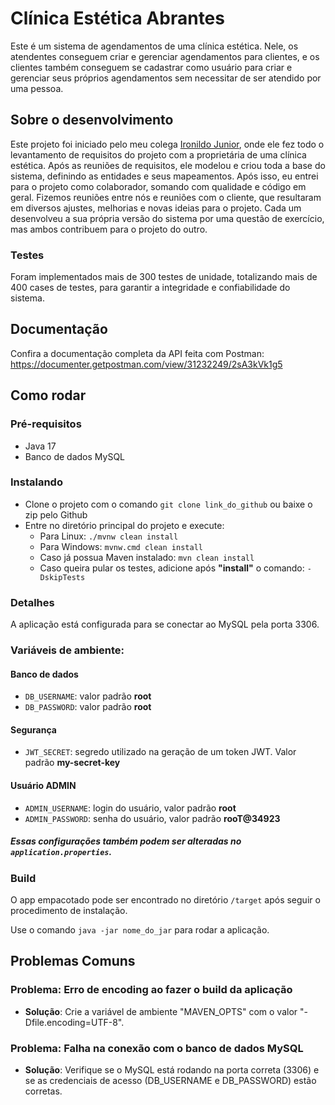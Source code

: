 # Clínica Estética Abrantes

Este é um sistema de agendamentos de uma clínica estética. Nele, os atendentes conseguem criar e gerenciar agendamentos para clientes, e os clientes também conseguem se cadastrar como usuário para criar e gerenciar seus próprios agendamentos sem necessitar de ser atendido por uma pessoa.

## Sobre o desenvolvimento

Este projeto foi iniciado pelo meu colega [Ironildo Junior](https://github.com/JIJunior22), onde ele fez todo o levantamento de requisitos do projeto com a proprietária de uma clínica estética. Após as reuniões de requisitos, ele modelou e criou toda a base do sistema, definindo as entidades e seus mapeamentos. Após isso, eu entrei para o projeto como colaborador, somando com qualidade e código em geral. Fizemos reuniões entre nós e reuniões com o cliente, que resultaram em diversos ajustes, melhorias e novas ideias para o projeto. Cada um desenvolveu a sua própria versão do sistema por uma questão de exercício, mas ambos contribuem para o projeto do outro.

### Testes

Foram implementados mais de 300 testes de unidade, totalizando mais de 400 cases de testes, para garantir a integridade e confiabilidade do sistema.

## Documentação
Confira a documentação completa da API feita com Postman: https://documenter.getpostman.com/view/31232249/2sA3kVk1g5

## Como rodar

### Pré-requisitos

- Java 17
- Banco de dados MySQL

### Instalando

- Clone o projeto com o comando `git clone link_do_github` ou baixe o zip pelo Github
- Entre no diretório principal do projeto e execute: 
    * Para Linux: `./mvnw clean install`
    * Para Windows: `mvnw.cmd clean install`
    * Caso já possua Maven instalado: `mvn clean install`
    * Caso queira pular os testes, adicione após **"install"** o comando: `-DskipTests`

### Detalhes

A aplicação está configurada para se conectar ao MySQL pela porta 3306.

### Variáveis de ambiente:

#### Banco de dados
- `DB_USERNAME`: valor padrão **root**
- `DB_PASSWORD`: valor padrão **root**

#### Segurança
- `JWT_SECRET`: segredo utilizado na geração de um token JWT. Valor padrão **my-secret-key**

#### Usuário ADMIN
- `ADMIN_USERNAME`: login do usuário, valor padrão **root**
- `ADMIN_PASSWORD`: senha do usuário, valor padrão **rooT@34923**

##### Essas configurações também podem ser alteradas no `application.properties`.

### Build

O app empacotado pode ser encontrado no diretório `/target` após seguir o procedimento de instalação.

Use o comando `java -jar nome_do_jar` para rodar a aplicação.


## Problemas Comuns

### Problema: Erro de encoding ao fazer o build da aplicação
- **Solução**: Crie a variável de ambiente "MAVEN_OPTS" com o valor "-Dfile.encoding=UTF-8".

### Problema: Falha na conexão com o banco de dados MySQL
- **Solução**: Verifique se o MySQL está rodando na porta correta (3306) e se as credenciais de acesso (DB_USERNAME e DB_PASSWORD) estão corretas.
